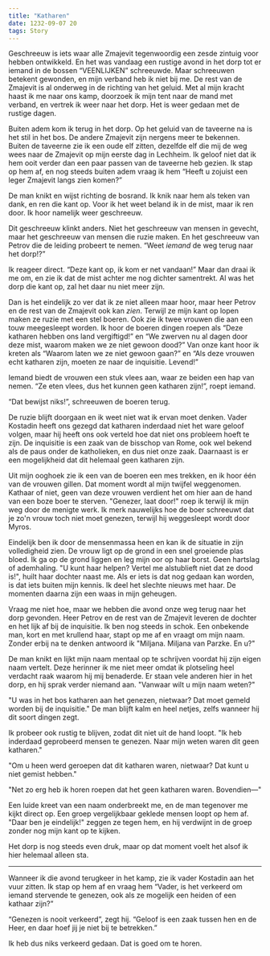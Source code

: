```yaml
---
title: "Katharen"
date: 1232-09-07 20
tags: Story
---
```

Geschreeuw is iets waar alle Zmajevit tegenwoordig een zesde zintuig voor hebben ontwikkeld. En het was vandaag een rustige avond in het dorp tot er iemand in de bossen “VEENLIJKEN” schreeuwde. Maar schreeuwen betekent gewonden, en mijn verband heb ik niet bij me. De rest van de Zmajevit is al onderweg in de richting van het geluid. Met al mijn kracht haast ik me naar ons kamp, doorzoek ik mijn tent naar de mand met verband, en vertrek ik weer naar het dorp. Het is weer gedaan met de rustige dagen.

Buiten adem kom ik terug in het dorp. Op het geluid van de taveerne na is het stil in het bos. De andere Zmajevit zijn nergens meer te bekennen. Buiten de taveerne zie ik een oude elf zitten, dezelfde elf die mij de weg wees naar de Zmajevit op mijn eerste dag in Lechheim. Ik geloof niet dat ik hem ooit verder dan een paar passen van de taveerne heb gezien. Ik stap op hem af, en nog steeds buiten adem vraag ik hem “Heeft u zojuist een leger Zmajevit langs zien komen?”

De man knikt en wijst richting de bosrand. Ik knik naar hem als teken van dank, en ren die kant op. Voor ik het weet beland ik in de mist, maar ik ren door. Ik hoor namelijk weer geschreeuw.

Dit geschreeuw klinkt anders. Niet het geschreeuw van mensen in gevecht, maar het geschreeuw van mensen die ruzie maken. En het geschreeuw van Petrov die de leiding probeert te nemen. “Weet *iemand* de weg terug naar het dorp!?”

Ik reageer direct. “Deze kant op, ik kom er net vandaan!” Maar dan draai ik me om, en zie ik dat de mist achter me nog dichter samentrekt. Al was het dorp die kant op, zal het daar nu niet meer zijn. 

Dan is het eindelijk zo ver dat ik ze niet alleen maar hoor, maar heer Petrov en de rest van de Zmajevit ook kan *zien*. Terwijl ze mijn kant op lopen maken ze ruzie met een stel boeren. Ook zie ik twee vrouwen die aan een touw meegesleept worden. Ik hoor de boeren dingen roepen als “Deze katharen hebben ons land vergiftigd!” en “We zwerven nu al dagen door deze mist, waarom maken we ze niet gewoon dood?” Van onze kant hoor ik kreten als “Waarom laten we ze niet gewoon gaan?” en “Als deze vrouwen echt katharen zijn, moeten ze naar de inquisitie. Levend!” 

Iemand biedt de vrouwen een stuk vlees aan, waar ze beiden een hap van nemen. “Ze eten vlees, dus het kunnen geen katharen zijn!”, roept iemand.

“Dat bewijst niks!”, schreeuwen de boeren terug.

De ruzie blijft doorgaan en ik weet niet wat ik ervan moet denken. Vader Kostadin heeft ons gezegd dat katharen inderdaad niet het ware geloof volgen, maar hij heeft ons ook verteld hoe dat niet ons probleem hoeft te zijn. De inquisitie is een zaak van de bisschop van Rome, ook wel bekend als de paus onder de katholieken, en dus niet onze zaak. Daarnaast is er een mogelijkheid dat dit helemaal geen katharen zijn. 

Uit mijn ooghoek zie ik een van de boeren een mes trekken, en ik hoor één van de vrouwen gillen. Dat moment wordt al mijn twijfel weggenomen. Kathaar of niet, geen van deze vrouwen verdient het om hier aan de hand van een boze boer te sterven. "Genezer, laat door!" roep ik terwijl ik mijn weg door de menigte werk. Ik merk nauwelijks hoe de boer schreeuwt dat je zo'n vrouw toch niet moet genezen, terwijl hij weggesleept wordt door Myros. 

Eindelijk ben ik door de mensenmassa heen en kan ik de situatie in zijn volledigheid zien. De vrouw ligt op de grond in een snel groeiende plas bloed. Ik ga op de grond liggen en leg mijn oor op haar borst. Geen hartslag of ademhaling. "U kunt haar helpen? Vertel me alstublieft niet dat ze dood is!", huilt haar dochter naast me. Als er iets is dat nog gedaan kan worden, is dat iets buiten mijn kennis. Ik deel het slechte nieuws met haar. De momenten daarna zijn een waas in mijn geheugen.

Vraag me niet hoe, maar we hebben die avond onze weg terug naar het dorp gevonden. Heer Petrov en de rest van de Zmajevit leveren de dochter en het lijk af bij de inquisitie. Ik ben nog steeds in schok. Een onbekende man, kort en met krullend haar, stapt op me af en vraagt om mijn naam. Zonder erbij na te denken antwoord ik "Miljana. Miljana van Parzke. En u?" 

De man knikt en lijkt mijn naam mentaal op te schrijven voordat hij zijn eigen naam vertelt. Deze herinner ik me niet meer omdat ik plotseling heel verdacht raak waarom hij mij benaderde. Er staan vele anderen hier in het dorp, en hij sprak verder niemand aan. "Vanwaar wilt u mijn naam weten?"

"U was in het bos katharen aan het genezen, nietwaar? Dat moet gemeld worden bij de inquisitie." De man blijft kalm en heel netjes, zelfs wanneer hij dit soort dingen zegt. 

Ik probeer ook rustig te blijven, zodat dit niet uit de hand loopt. "Ik heb inderdaad geprobeerd mensen te genezen. Naar mijn weten waren dit geen katharen."

"Om u heen werd geroepen dat dit katharen waren, nietwaar? Dat kunt u niet gemist hebben."

"Net zo erg heb ik horen roepen dat het geen katharen waren. Bovendien—"

Een luide kreet van een naam onderbreekt me, en de man tegenover me kijkt direct op. Een groep vergelijkbaar geklede mensen loopt op hem af. "Daar ben je eindelijk!" zeggen ze tegen hem, en hij verdwijnt in de groep zonder nog mijn kant op te kijken.

Het dorp is nog steeds even druk, maar op dat moment voelt het alsof ik hier helemaal alleen sta.

---

Wanneer ik die avond terugkeer in het kamp, zie ik vader Kostadin aan het vuur zitten. Ik stap op hem af en vraag hem “Vader, is het verkeerd om iemand stervende te genezen, ook als ze mogelijk een heiden of een kathaar zijn?”

“Genezen is nooit verkeerd”, zegt hij. “Geloof is een zaak tussen hen en de Heer, en daar hoef jij je niet bij te betrekken.”

Ik heb dus niks verkeerd gedaan. Dat is goed om te horen.